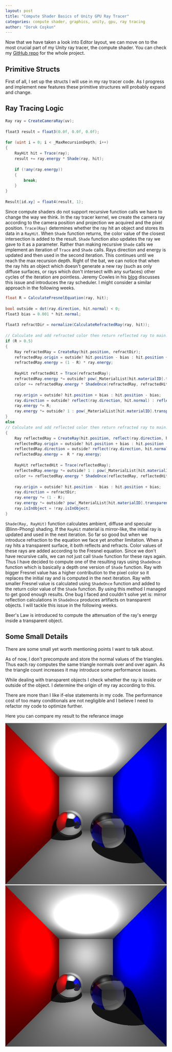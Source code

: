 ```yaml
---
layout: post
title: "Compute Shader Basics of Unity GPU Ray Tracer"
categories: compute shader, graphics, unity, gpu, ray tracing
author: "Doruk Coşkun"
---
```


Now that we have taken a look into Editor layout, we can move on to the most crucial part of my Unity ray tracer, the compute shader. You can check my [GitHub repo](https://github.com/Doruk-Coskun/Unity-Ray-Tracer) for the whole project.

## Primitive Structs

First of all, I set up the structs I will use in my ray tracer code. As I progress and implement new features these primitive structures will probably expand and change.

## Ray Tracing Logic


```csharp
Ray ray = CreateCameraRay(uv);

float3 result = float3(0.0f, 0.0f, 0.0f);

for (uint i = 0; i < _MaxRecursionDepth; i++) 
{
    RayHit hit = Trace(ray);
    result += ray.energy * Shade(ray, hit);

    if (!any(ray.energy))
    {
        break;
    }
}

Result[id.xy] = float4(result, 1);
```


Since compute shaders do not support recursive function calls we have to change the way we think. In the ray tracer kernel, we create the camera ray according to the camera position and projection we acquired and the pixel position. `Trace(Ray)` determines whether the ray hit an object and stores its data in a `RayHit`. When `Shade` function returns, the color value of the closest intersection is added to the result. `Shade` function also updates the ray we gave to it as a parameter. Rather than making recursive `Shade` calls we implement an iteration of `Trace` and `Shade` calls. Rays direction and energy is updated and then used in the second iteration. This continues until we reach the max recursion depth. Right of the bat, we can notice that when the ray hits an object which doesn't generate a new ray (such as only diffuse surfaces, or rays which don't intersect with any surfaces) other cycles of the iteration are pointless. Jeremy Cowles in his [blog](https://medium.com/@jcowles/gpu-ray-tracing-in-one-weekend-3e7d874b3b0f) discusses this issue and introduces the ray scheduler. I might consider a similar approach in the following weeks.


```csharp
float R = CalculateFresnelEquation(ray, hit);

bool outside = dot(ray.direction, hit.normal) < 0; 
float3 bias = 0.001 * hit.normal; 

float3 refractDir = normalize(CalculateRefractedRay(ray, hit));

// Calculate and add refracted color then return reflected ray to main.
if (R > 0.5) 
{   
    Ray refractedRay = CreateRay(hit.position, refractDir);
    refractedRay.origin = outside? hit.position - bias : hit.position + bias;
    refractedRay.energy = (1 - R) * ray.energy;

    RayHit refractedHit = Trace(refractedRay);
    refractedRay.energy *= outside? pow(_MaterialList[hit.materialID].transparency, length(abs(refractedHit.position - hit.position))) : 1;
    color += refractedRay.energy * ShadeOnce(refractedRay, refractedHit);

    ray.origin = outside? hit.position + bias : hit.position - bias;
    ray.direction = outside? reflect(ray.direction, hit.normal) : reflect(ray.direction, -hit.normal);
    ray.energy *= R;
    ray.energy *= outside? 1 : pow(_MaterialList[hit.materialID].transparency, 2);
}
else
// Calculate and add reflected color then return refracted ray to main.
{
    Ray reflectedRay = CreateRay(hit.position, reflect(ray.direction, hit.normal));
    reflectedRay.origin = outside? hit.position + bias : hit.position - bias;
    reflectedRay.direction = outside? reflect(ray.direction, hit.normal) : reflect(ray.direction, -hit.normal);
    reflectedRay.energy =  R * ray.energy;

    RayHit reflectedHit = Trace(reflectedRay);
    reflectedRay.energy *= outside? 1 : pow(_MaterialList[hit.materialID].transparency, length(abs(reflectedHit.position - hit.position)));
    color += reflectedRay.energy * ShadeOnce(reflectedRay, reflectedHit);

    ray.origin = outside? hit.position - bias : hit.position + bias;
    ray.direction = refractDir;
    ray.energy *= (1 - R);
    ray.energy *= outside? pow(_MaterialList[hit.materialID].transparency, 2) : 1;
    ray.isInObject = !ray.isInObject;
}
```


`Shade(Ray, RayHit)` function calculates ambient, diffuse and specular (Blinn-Phong) shading. If the `RayHit` material is mirror-like, the initial ray is updated and used in the next iteration. So far so good but when we introduce refraction to the equation we face yet another limitation. When a ray hits a transparent surface, it both reflects and refracts. Color values of these rays are added according to the Fresnel equation. Since we don't have recursive calls, we can not just call `Shade` function for these rays again. Thus I have decided to compute one of the resulting rays using `ShadeOnce` function which is basically a depth one version of `Shade` function. Ray with bigger Fresnel value has a higher contribution to the pixel color so it replaces the initial ray and is computed in the next iteration. Ray with smaller Fresnel value is calculated using `ShadeOnce` function and added to the return color value of the `Shade` function. By using this method I managed to get good enough results. One bug I faced and couldn't solve yet is: mirror reflection calculations in `ShadeOnce` produces artifacts on transparent objects. I will tackle this issue in the following weeks.

Beer's Law is introduced to compute the attenuation of the ray's energy inside a transparent object.

## Some Small Details

There are some small yet worth mentioning points I want to talk about.

As of now, I don't precompute and store the normal values of the triangles. Thus each ray computes the same triangle normals over and over again. As the triangle count increases it may introduce some performance issues.

While dealing with transparent objects I check whether the ray is inside or outside of the object. I determine the origin of my ray according to this.

There are more than I like if-else statements in my code. The performance cost of too many conditionals are not negligible and I believe I need to refactor my code to optimize further.

Here you can compare my result to the referance image

![my-result](/assets/screen-shots/me_CornellBox_glass.png) ![reference-image](/assets/screen-shots/cornellbox_glass.png)
